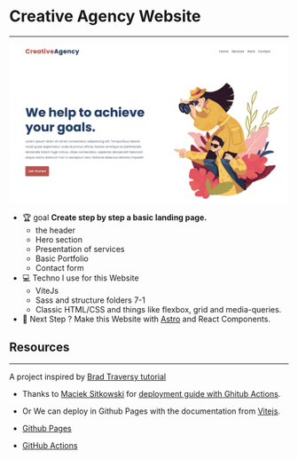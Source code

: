 # Creative Agency Website

---

![Creative Agency](/images/screenshot.png 'Creative Agency')

- 🏆 goal
  **Create step by step a basic landing page.**
  - the header
  - Hero section
  - Presentation of services
  - Basic Portfolio
  - Contact form
- 💻 Techno I use for this Website
  - ViteJs
  - Sass and structure folders 7-1
  - Classic HTML/CSS and things like flexbox, grid and media-queries.
- 🎯 Next Step ? Make this Website with [Astro](https://astro.build/) and React Components.

## Resources

---

A project inspired by [Brad Traversy tutorial](https://youtu.be/lvYnfMOUOJY)

- Thanks to [Maciek Sitkowski](https://github.com/sitek94) for [deployment guide with Ghitub Actions](https://github.com/sitek94/vite-deploy-demo/tree/main#readme).

- Or We can deploy in Github Pages with the documentation from [Vitejs](https://vitejs.dev/guide/static-deploy.html#github-pages).

- [Github Pages](https://docs.github.com/en/pages/getting-started-with-github-pages/creating-a-github-pages-site#creating-your-site)

- [GitHub Actions](https://docs.github.com/en/actions)
